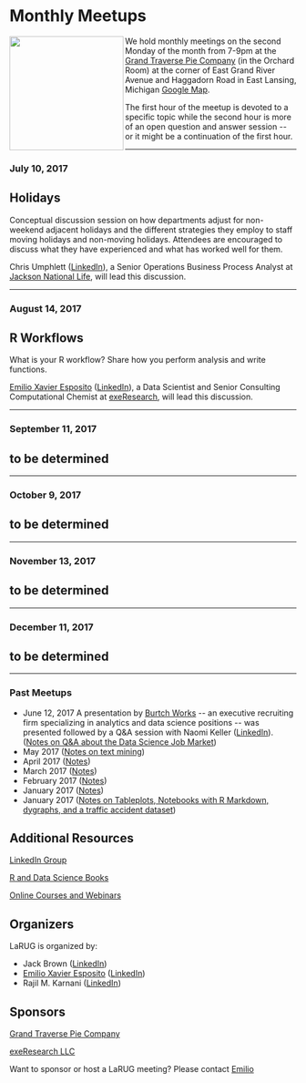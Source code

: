 
# Monthly Meetups

<a href="url"><img src="https://lansingarearusersgroup.github.io/images/LansingAreaRUserGroup_CIRCLE-w-Michigan-logo_300dpi.png" align="left" height="200"></a>We hold monthly meetings on the second Monday of the month from 7-9pm at the [Grand Traverse Pie Company](http://gtpie.com) (in the Orchard Room) at the corner of East Grand River Avenue and Haggadorn Road in East Lansing, Michigan [Google Map](https://www.google.com/maps/place/Grand+Traverse+Pie+Company/@42.7302255,-84.4648517,17z/data=!4m12!1m6!3m5!1s0x8822c29e2298637f:0x65a99056073bd352!2sGrand+Traverse+Pie+Company!8m2!3d42.7302255!4d-84.4626577!3m4!1s0x8822c29e2298637f:0x65a99056073bd352!8m2!3d42.7302255!4d-84.4626577).

The first hour of the meetup is devoted to a specific topic while the second hour is more of an open question and answer session -- or it might be a continuation of the first hour.

------

### July 10, 2017
## Holidays
Conceptual discussion session on how departments adjust for non-weekend adjacent holidays and the different strategies they employ to staff moving holidays and non-moving holidays. Attendees are encouraged to discuss what they have experienced and what has worked well for them.

Chris Umphlett ([LinkedIn](https://www.linkedin.com/in/chris-umphlett-2a905669)), a Senior Operations Business Process Analyst at [Jackson National Life](https://www.jackson.com), will lead this discussion. 

------

### August 14, 2017
## R Workflows
What is your R workflow? Share how you perform analysis and write functions.

[Emilio Xavier Esposito](https://github.com/emilioxavier) ([LinkedIn](https://www.linkedin.com/in/emilioxavieresposito/)), a Data Scientist and Senior Consulting Computational Chemist at [exeResearch](http://www.exeResearch.com), will lead this discussion.

------

### September 11, 2017
## to be determined


------

### October 9, 2017
## to be determined


------

### November 13, 2017
## to be determined


------

### December 11, 2017
## to be determined

------

### Past Meetups
- June 12, 2017 A presentation by [Burtch Works](http://www.burtchworks.com) -- an executive recruiting firm specializing in analytics and data science positions -- was presented followed by a Q&A session with Naomi Keller ([LinkedIn](https://www.linkedin.com/in/naomikeller/)). ([Notes on Q&A about the Data Science Job Market](https://lansingarearusersgroup.github.io/pastMeetups/jun2017))
- May 2017 ([Notes on text mining](https://lansingarearusersgroup.github.io/pastMeetups/may2017))
- April 2017 ([Notes](https://lansingarearusersgroup.github.io/pastMeetups/apr2017))
- March 2017 ([Notes](https://lansingarearusersgroup.github.io/pastMeetups/mar2017))
- February 2017 ([Notes](https://lansingarearusersgroup.github.io/pastMeetups/feb2017))
- January 2017 ([Notes](https://lansingarearusersgroup.github.io/pastMeetups/jan2017))
- January 2017 ([Notes on Tableplots, Notebooks with R Markdown, dygraphs, and a traffic accident dataset](https://lansingarearusersgroup.github.io/pastMeetups/dec2016))

## Additional Resources
[LinkedIn Group](https://www.linkedin.com/groups/12048353)

[R and Data Science Books](https://lansingarearusersgroup.github.io/resources/books)

[Online Courses and Webinars](https://lansingarearusersgroup.github.io/resources/education)


## Organizers

LaRUG is organized by:
- Jack Brown ([LinkedIn](https://www.linkedin.com/in/jackbrown1/))
- [Emilio Xavier Esposito](https://github.com/emilioxavier) ([LinkedIn](https://www.linkedin.com/in/emilioxavieresposito/))
- Rajil M. Karnani ([LinkedIn](https://www.linkedin.com/in/rajilkarnani/))

## Sponsors

[Grand Traverse Pie Company](http://gtpie.com)

[exeResearch LLC](http://www.exeResearch.com)

Want to sponsor or host a LaRUG meeting? Please contact [Emilio](https://github.com/emilioxavier)
